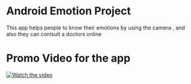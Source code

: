 # Android Emotion Project
This app helps people to know their emotions by using the camera , and also they can conlsult a doctors online

# Promo Video for the app

 [![Watch the video](https://encrypted-tbn0.gstatic.com/images?q=tbn:ANd9GcSCCiaCDzakPC8xYMxHd5npTL_28Co991Cz8CFfDCtmmy0UNNZfBQ)](https://youtu.be/FgQeBrst11Q)
